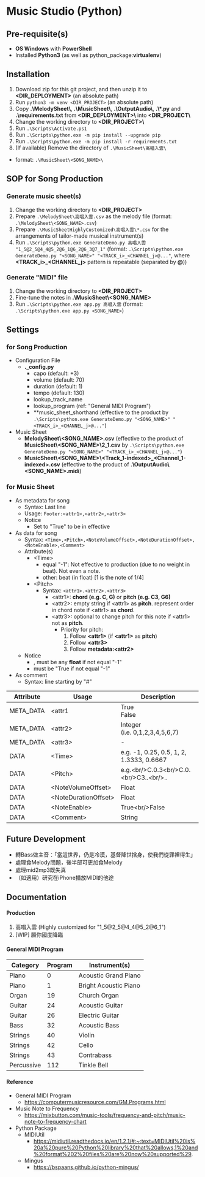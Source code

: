# Music Studio (Python)
## Pre-requisite(s)
- __OS Windows__ with __PowerShell__
- Installed __Python3__ (as well as python_package:__virtualenv__)
## Installation
1. Download zip for this git project, and then unzip it to __<DIR_DEPLOYMENT>__ (an absolute path)
2. Run `python3 -m venv <DIR_PROJECT>` (an absolute path)
3. Copy __.\\MelodySheet\\__, __.\\MusicSheet\\__, __.\\OutputAudio\\__, __.\\\*.py__ and __.\\requirements.txt__ from __<DIR_DEPLOYMENT>\\__ into __<DIR_PROJECT\\__
4. Change the working directory to __<DIR_PROJECT>\\__
5. Run `.\Scripts\Activate.ps1`
6. Run `.\Scripts\python.exe -m pip install --upgrade pip`
7. Run `.\Scripts\python.exe -m pip install -r requirements.txt`
8. (If available) Remove the directory of `.\MusicSheet\高唱入雲\` 
  - format: `.\MusicSheet\<SONG_NAME>\`
## SOP for Song Production
### Generate music sheet(s)
1. Change the working directory to __<DIR_PROJECT>__
2. Prepare `.\MelodySheet\高唱入雲.csv` as the melody file (format: `.\MelodySheet\<SONG_NAME>.csv`)
3. Prepare `.\MusicSheetHighlyCustomized\高唱入雲\*.csv` for the arrangements of tailor-made musical instrument(s)
4. Run `.\Scripts\python.exe GenerateDemo.py 高唱入雲 "1_5@2_5@4_4@5_2@6_1@6_2@6_3@7_1"` (format: `.\Scripts\python.exe GenerateDemo.py "<SONG_NAME>" "<TRACK_i>_<CHANNEL_j>@..."`, where __<TRACK_i>__\___<CHANNEL_j>__ pattern is repeatable (separated by __@__))
### Generate "MIDI" file
1. Change the working directory to __<DIR_PROJECT>__
2. Fine-tune the notes in __.\\MusicSheet\\<SONG_NAME>__
3. Run `.\Scripts\python.exe app.py 高唱入雲` (format: `.\Scripts\python.exe app.py <SONG_NAME>`)
## Settings
### for Song Production
- Configuration File
  - __.\_config.py__
    - capo (default: +3)
    - volume (default: 70)
    - duration (default: 1)
    - tempo  (default: 130)
    - lookup_track_name
    - lookup_program (ref: "General MIDI Program")
    - **music_sheet_shorthand (effective to the product by `.\Scripts\python.exe GenerateDemo.py "<SONG_NAME>" "<TRACK_i>_<CHANNEL_j>@..."`)
- Music Sheet
  - __MelodySheet\\<SONG_NAME>.csv__ (effective to the product of __MusicSheet\\<SONG_NAME>\\2_1.csv__ by `.\Scripts\python.exe GenerateDemo.py "<SONG_NAME>" "<TRACK_i>_<CHANNEL_j>@..."`)
  - __MusicSheet\\<SONG_NAME>\\<Track_1-indexed>_<Channel_1-indexed>.csv__ (effective to the product of __.\\OutputAudio\\<SONG_NAME>.midi__)
### for Music Sheet
- As metadata for song
  - Syntax: Last line
  - Usage: `Footer:<attr1>,<attr2>,<attr3>`
  - Notice
    - Set <attr1> to "True" to be in effective
- As data for song
  - Syntax: `<Time>,<Pitch>,<NoteVolumeOffset>,<NoteDurationOffset>,<NoteEnable>,<Comment>`
  - Attribute(s)
    - &lt;Time&gt;
      - equal "-1": Not effective to production (due to no weight in beat). Not even a note.
      - other: beat (in float) [1 is the note of 1/4]
    - &lt;Pitch&gt;
      - Syntax: `<attr1>.<attr2>.<attr3>`
        - &lt;attr1&gt;: __chord (e.g. C, G)__ or __pitch (e.g. C3, G6)__
        - &lt;attr2&gt;: empty string if &lt;attr1&gt; as __pitch__. represent order in chord note if &lt;attr1&gt; as __chord__.
        - &lt;attr3&gt;: optional to change pitch for this note if &lt;attr1&gt; not as __pitch__.
          - Priority for pitch:
            1. Follow __&lt;attr1&gt;__ (if __&lt;attr1&gt;__ as __pitch__)
            2. Follow __&lt;attr3&gt;__
            3. Follow __metadata:&lt;attr2&gt;__
  - Notice
    - <NoteVolumeOffset>, <NoteDurationOffset> must be any __float__ if <Time> not equal "-1"
    - <NoteEnable> must be "True if <Time> not equal "-1"
- As comment
  - Syntax: line starting by "#"

|Attribute|Usage|Description|
|---|---|---|
|META_DATA|&lt;attr1|True<br/>False|Enable this channel|
|META_DATA|&lt;attr2&gt;|Integer<br/>(i.e. 0,1,2,3,4,5,6,7)|Pitch for Note|
|META_DATA|&lt;attr3&gt;|-|(Reservation)|
|DATA|&lt;Time&gt;|e.g. -1, 0.25, 0.5, 1, 2, 1.3333, 0.6667|Time as beat&lt;br/&gt;(i.e. 1 refers to "note of 1/4")|
|DATA|&lt;Pitch&gt;|e.g.&lt;br/&gt;C.0.3&lt;br/&gt;C.0.&lt;br/&gt;C3..&lt;br/&gt;..|Lookup for a note|
|DATA|&lt;NoteVolumeOffset&gt;|Float|Adjust volume for this note|
|DATA|&lt;NoteDurationOffset&gt;|Float|Adjust duration for this note|
|DATA|&lt;NoteEnable&gt;|True&lt;br/&gt;False|Enable this note|
|DATA|&lt;Comment&gt;|String|Represent a comment visible to python data object|
## Future Development
- 轉Bass做主音：「當這世界，仍是冷漠，基督降世捨身，使我們從罪裡得生」
- 處理食Melody問題，後半部可更加食Melody
- 處理mid2mp3既失真
- （如適用）研究在iPhone播放MIDI的他途
## Documentation
#### Production
1. 高唱入雲 (Highly customized for "1_5@2_5@4_4@5_2@6_1")
2. [WIP] 願你國度降臨
#### General MIDI Program
|Category|Program|Instrument(s)|
|---|---|---|
|Piano|0|Acoustic Grand Piano|
|Piano|1|Bright Acoustic Piano|
|Organ|19|Church Organ|
|Guitar|24|Acoustic Guitar|
|Guitar|26|Electric Guitar|
|Bass|32|Acoustic Bass|
|Strings|40|Violin|
|Strings|42|Cello|
|Strings|43|Contrabass|
|Percussive|112|Tinkle Bell|
#### Reference
- General MIDI Program
  - https://computermusicresource.com/GM.Programs.html
- Music Note to Frequency
  - https://mixbutton.com/music-tools/frequency-and-pitch/music-note-to-frequency-chart
- Python Package
  - MIDIUtil
    - https://midiutil.readthedocs.io/en/1.2.1/#:~:text=MIDIUtil%20is%20a%20pure%20Python%20library%20that%20allows,1%20and%20format%202%20files%20are%20now%20supported%29.
  - Mingus
    - https://bspaans.github.io/python-mingus/